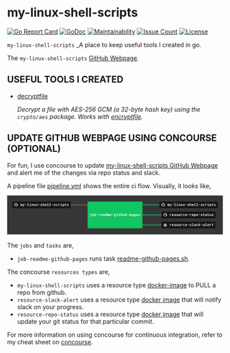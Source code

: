 # my-linux-shell-scripts

[![Go Report Card](https://goreportcard.com/badge/github.com/JeffDeCola/my-linux-shell-scripts)](https://goreportcard.com/report/github.com/JeffDeCola/my-linux-shell-scripts)
[![GoDoc](https://godoc.org/github.com/JeffDeCola/my-linux-shell-scripts?status.svg)](https://godoc.org/github.com/JeffDeCola/my-linux-shell-scripts)
[![Maintainability](https://api.codeclimate.com/v1/badges/ad5212958a91606b685e/maintainability)](https://codeclimate.com/github/JeffDeCola/my-linux-shell-scripts/maintainability)
[![Issue Count](https://codeclimate.com/github/JeffDeCola/my-linux-shell-scripts/badges/issue_count.svg)](https://codeclimate.com/github/JeffDeCola/my-linux-shell-scripts/issues)
[![License](http://img.shields.io/:license-mit-blue.svg)](http://jeffdecola.mit-license.org)

`my-linux-shell-scripts` _A place to keep useful tools I created in go.

The `my-linux-shell-scripts`
[GitHub Webpage](https://jeffdecola.github.io/my-linux-shell-scripts/).

## USEFUL TOOLS I CREATED

* [decryptfile](https://github.com/JeffDeCola/my-linux-shell-scripts/tree/master/decryptfile)

  _Decrypt a file with AES-256 GCM (a 32-byte hash key) using the `crypto/aes` package.
  Works with
  [encryptfile](https://github.com/JeffDeCola/my-linux-shell-scripts/tree/master/encryptfile)._
  
## UPDATE GITHUB WEBPAGE USING CONCOURSE (OPTIONAL)

For fun, I use concourse to update
[my-linux-shell-scripts GitHub Webpage](https://jeffdecola.github.io/my-linux-shell-scripts/)
and alert me of the changes via repo status and slack.

A pipeline file [pipeline.yml](https://github.com/JeffDeCola/my-linux-shell-scripts/tree/master/ci/pipeline.yml)
shows the entire ci flow. Visually, it looks like,

![IMAGE - my-linux-shell-scripts concourse ci pipeline - IMAGE](docs/pics/my-linux-shell-scripts-pipeline.jpg)

The `jobs` and `tasks` are,

* `job-readme-github-pages` runs task
  [readme-github-pages.sh](https://github.com/JeffDeCola/my-linux-shell-scripts/tree/master/ci/scripts/readme-github-pages.sh).

The concourse `resources types` are,

* `my-linux-shell-scripts` uses a resource type
  [docker-image](https://hub.docker.com/r/concourse/git-resource/)
  to PULL a repo from github.
* `resource-slack-alert` uses a resource type
  [docker image](https://hub.docker.com/r/cfcommunity/slack-notification-resource)
  that will notify slack on your progress.
* `resource-repo-status` uses a resource type
  [docker image](https://hub.docker.com/r/dpb587/github-status-resource)
  that will update your git status for that particular commit.

For more information on using concourse for continuous integration,
refer to my cheat sheet on [concourse](https://github.com/JeffDeCola/my-cheat-sheets/tree/master/software/operations-tools/continuous-integration-continuous-deployment/concourse-cheat-sheet).

